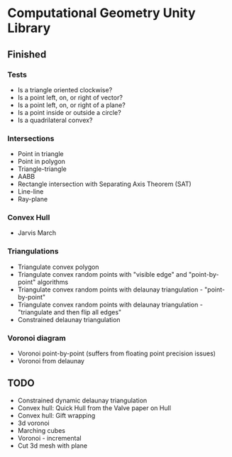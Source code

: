 # Computational Geometry Unity Library


## Finished


### Tests

* Is a triangle oriented clockwise?
* Is a point left, on, or right of vector?
* Is a point left, on, or right of a plane?
* Is a point inside or outside a circle?
* Is a quadrilateral convex?


### Intersections

* Point in triangle
* Point in polygon
* Triangle-triangle
* AABB
* Rectangle intersection with Separating Axis Theorem (SAT)
* Line-line
* Ray-plane


### Convex Hull

* Jarvis March


### Triangulations

* Triangulate convex polygon
* Triangulate convex random points with "visible edge" and "point-by-point" algorithms
* Triangulate convex random points with delaunay triangulation - "point-by-point"
* Triangulate convex random points with delaunay triangulation - "triangulate and then flip all edges"
* Constrained delaunay triangulation


### Voronoi diagram

* Voronoi point-by-point (suffers from floating point precision issues)
* Voronoi from delaunay


## TODO

* Constrained dynamic delaunay triangulation
* Convex hull: Quick Hull from the Valve paper on Hull
* Convex hull: Gift wrapping
* 3d voronoi
* Marching cubes
* Voronoi - incremental 
* Cut 3d mesh with plane
